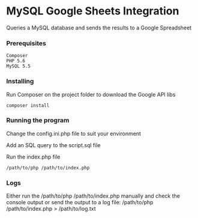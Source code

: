 # MySQL Google Sheets Integration

Queries a MySQL database and sends the results to a Google Spreadsheet

### Prerequisites

```
Composer
PHP 5.6
MySQL 5.5
```

### Installing

Run Composer on the project folder to download the Google API libs

```
composer install
```

### Running the program

Change the config.ini.php file to suit your environment

Add an SQL query to the script.sql file

Run the index.php file

```
/path/to/php /path/to/index.php
```

### Logs

Either run the /path/to/php /path/to/index.php manually and check the console output or send the output to a log file: /path/to/php /path/to/index.php > /path/to/log.txt
